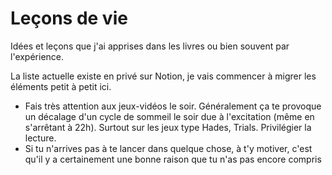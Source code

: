 # Leçons de vie

Idées et leçons que j'ai apprises dans les livres ou bien souvent par l'expérience.

La liste actuelle existe en privé sur Notion, je vais commencer à migrer les éléments petit à petit ici.

- Fais très attention aux jeux-vidéos le soir. Généralement ça te provoque un décalage d'un cycle de sommeil le soir due à l'excitation (même en s'arrêtant à 22h). Surtout sur les jeux type Hades, Trials. Privilégier la lecture.
- Si tu n'arrives pas à te lancer dans quelque chose, à t'y motiver, c'est qu'il y a certainement une bonne raison que tu n'as pas encore compris
